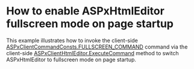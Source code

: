 # How to enable ASPxHtmlEditor fullscreen mode on page startup


<p>This example illustrates how to invoke the client-side <a href="http://documentation.devexpress.com/#AspNet/DevExpressWebASPxHtmlEditorScriptsASPxClientCommandConstsMembersTopicAll"><u>ASPxClientCommandConsts.FULLSCREEN_COMMAND</u></a> command via the client-side <a href="http://documentation.devexpress.com/#AspNet/DevExpressWebASPxHtmlEditorScriptsASPxClientHtmlEditor_ExecuteCommandtopic"><u>ASPxClientHtmlEditor.ExecuteCommand</u></a> method to switch ASPxHtmlEditor to fullscreen mode on page startup.</p>

<br/>


